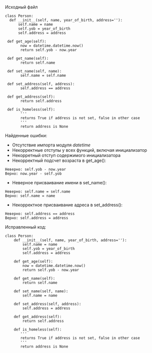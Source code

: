 Исходный файл
```
class Person:
  def __init__(self, name, year_of_birth, address=''):
      self.name = name
      self.yob = year_of_birth
      self.address = address

 def get_age(self):
       now = datetime.datetime.now()
       return self.yob - now.year

 def get_name(self):
       return self.name

 def set_name(self, name):
       self.name = self.name

 def set_address(self, address):
       self.address == address

 def get_address(self):
       return self.address

 def is_homeless(self):
       '''
       returns True if address is not set, false in other case
       '''
       return address is None
```

Найденные ошибки:
* Отсутствие импорта модуля *datetime*
* Некорректные отступы у всех функций, включая инициализатор
* Некорретный отступ содержимого инициализатора
* Некорректный подсчет возраста в get_age():  
~~~
Неверно: self.yob - now.year
Верно: now.year - self.yob
~~~
* Неверное присваивание имени в set_name():  
~~~
Неверно: self.name = self.name
Верно: self.name = name
~~~
* Некорректное присваивание адреса в set_address():
~~~
Неверно: self.address == address
Верно: self.address = address
~~~
  
  
Исправленный код:
~~~
class Person:
    def __init__(self, name, year_of_birth, address=''):
        self.name = name
        self.yob = year_of_birth
        self.address = address

    def get_age(self):
        now = datetime.datetime.now()
        return self.yob - now.year

    def get_name(self):
        return self.name

    def set_name(self, name):
        self.name = name

    def set_address(self, address):
        self.address = address

    def get_address(self):
        return self.address

    def is_homeless(self):
       '''
       returns True if address is not set, false in other case
       '''
       return address is None
~~~
